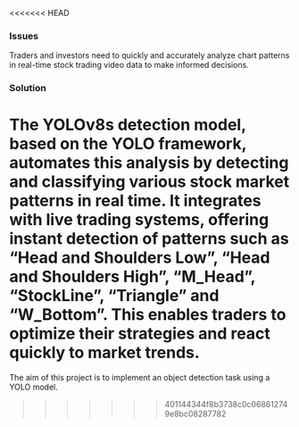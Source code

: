 <<<<<<< HEAD
### Issues

Traders and investors need to quickly and accurately analyze chart patterns in real-time stock trading video data to make informed decisions.

### Solution

The YOLOv8s detection model, based on the YOLO framework, automates this analysis by detecting and classifying various stock market patterns in real time. It integrates with live trading systems, offering instant detection of patterns such as “Head and Shoulders Low”, “Head and Shoulders High”, “M_Head”, “StockLine”, “Triangle” and “W_Bottom”. This enables traders to optimize their strategies and react quickly to market trends.
=======
The aim of this project is to implement an object detection task using a YOLO model.
>>>>>>> 401144344f8b3738c0c068612749e8bc08287782
